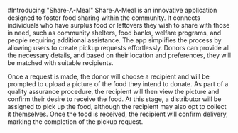 #Introducing "Share-A-Meal"
Share-A-Meal is an innovative application designed to foster food sharing within the community. It connects individuals who have surplus food or leftovers they wish to share with those in need, such as community shelters, food banks, welfare programs, and people requiring additional assistance. The app simplifies the process by allowing users to create pickup requests effortlessly. Donors can provide all the necessary details, and based on their location and preferences, they will be matched with suitable recipients.

Once a request is made, the donor will choose a recipient and will be prompted to upload a picture of the food they intend to donate. As part of a quality assurance procedure, the recipient will then view the picture and confirm their desire to receive the food. At this stage, a distributor will be assigned to pick up the food, although the recipient may also opt to collect it themselves. Once the food is received, the recipient will confirm delivery, marking the completion of the pickup request.
